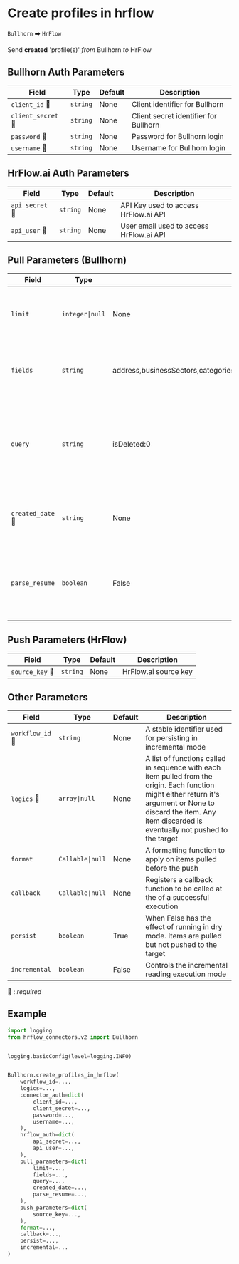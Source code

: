 # Create profiles in hrflow
`Bullhorn` :arrow_right: `HrFlow`

Send **created** 'profile(s)' _from_ Bullhorn _to_ HrFlow



## Bullhorn Auth Parameters

| Field | Type | Default | Description |
| ----- | ---- | ------- | ----------- |
| `client_id` :red_circle: | `string` | None | Client identifier for Bullhorn |
| `client_secret` :red_circle: | `string` | None | Client secret identifier for Bullhorn |
| `password` :red_circle: | `string` | None | Password for Bullhorn login |
| `username` :red_circle: | `string` | None | Username for Bullhorn login |

## HrFlow.ai Auth Parameters

| Field | Type | Default | Description |
| ----- | ---- | ------- | ----------- |
| `api_secret` :red_circle: | `string` | None | API Key used to access HrFlow.ai API |
| `api_user` :red_circle: | `string` | None | User email used to access HrFlow.ai API |

## Pull Parameters (Bullhorn)

| Field | Type | Default | Description |
| ----- | ---- | ------- | ----------- |
| `limit`  | `integer\|null` | None | Number of items to pull, ignored if not provided. |
| `fields`  | `string` | address,businessSectors,categories,companyName,customInt4,customInt5,customInt6,customText1,customText10,customText11,customText12,customText13,customText14,customText15,customText16,customText18,customText23,customText24,customText25,customText4,customText5,customText6,customText9,dateAdded,dateAvailable,dateAvailableEnd,dateLastModified,dateOfBirth,dayRate,dayRateLow,degreeList,desiredLocations,description,disability,educations,email,email2,employmentPreference,ethnicity,experience,firstName,id,lastName,mobile,name,namePrefix,occupation,owner,phone,primarySkills,secondaryOwners,secondarySkills,salary,salaryLow,skillSet,source,specialties,status,userDateAdded,veteran,willRelocate,workHistories,workPhone | List of profile fields to be retrieved from Bullhorn |
| `query`  | `string` | isDeleted:0 | This query will restrict the results retrieved from Bullhorn based on the specified conditions |
| `created_date` :red_circle: | `string` | None | The creation date from which you want to pull profiles |
| `parse_resume`  | `boolean` | False | If True, resumes will be retrieved and parsed along with the profile data |

## Push Parameters (HrFlow)

| Field | Type | Default | Description |
| ----- | ---- | ------- | ----------- |
| `source_key` :red_circle: | `string` | None | HrFlow.ai source key |

## Other Parameters

| Field | Type | Default | Description |
| ----- | ---- | ------- | ----------- |
| `workflow_id` :red_circle: | `string` | None | A stable identifier used for persisting in incremental mode |
| `logics` :red_circle: | `array\|null` | None | A list of functions called in sequence with each item pulled from the origin. Each function might either return it's argument or None to discard the item. Any item discarded is eventually not pushed to the target |
| `format`  | `Callable\|null` | None | A formatting function to apply on items pulled before the push |
| `callback`  | `Callable\|null` | None | Registers a callback function to be called at the of a successful execution |
| `persist`  | `boolean` | True | When False has the effect of running in dry mode. Items are pulled but not pushed to the target |
| `incremental`  | `boolean` | False | Controls the incremental reading execution mode |

:red_circle: : *required*

## Example

```python
import logging
from hrflow_connectors.v2 import Bullhorn


logging.basicConfig(level=logging.INFO)


Bullhorn.create_profiles_in_hrflow(
    workflow_id=...,
    logics=...,
    connector_auth=dict(
        client_id=...,
        client_secret=...,
        password=...,
        username=...,
    ),
    hrflow_auth=dict(
        api_secret=...,
        api_user=...,
    ),
    pull_parameters=dict(
        limit=...,
        fields=...,
        query=...,
        created_date=...,
        parse_resume=...,
    ),
    push_parameters=dict(
        source_key=...,
    ),
    format=...,
    callback=...,
    persist=...,
    incremental=...
)
```